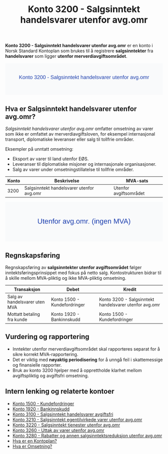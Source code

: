 ﻿---
title: "Konto 3200 - Salgsinntekt handelsvarer utenfor avg.omr"
seoTitle: "Konto 3200 | Salgsinntekt utenfor avgiftsområdet | Kontoplan"
description: "Konto 3200 brukes til å registrere salgsinntekter for handelsvarer som ligger utenfor merverdiavgiftsområdet. Se når kontoen brukes, bokføring og krav til rapportering."
summary: "Konto 3200: salgsinntekt utenfor MVA-området, bruk og bokføring."
---

**Konto 3200 - Salgsinntekt handelsvarer utenfor avg.omr** er en konto i Norsk Standard Kontoplan som brukes til å registrere **salgsinntekter** fra **handelsvarer** som ligger **utenfor merverdiavgiftsområdet**.

![Illustrasjon av Konto 3200 - Salgsinntekt handelsvarer utenfor avg.omr](3200-salgsinntekt-handelsvarer-utenfor-avg-omr-image.svg)

## Hva er Salgsinntekt handelsvarer utenfor avg.omr?

*Salgsinntekt handelsvarer utenfor avg.omr* omfatter omsetning av varer som ikke er omfattet av merverdiavgiftsloven, for eksempel internasjonal transport, diplomatiske leveranser eller salg til tollfrie områder.

Eksempler på unntatt omsetning:
* Eksport av varer til land utenfor EØS.
* Leveranser til diplomatiske misjoner og internasjonale organisasjoner.
* Salg av varer under omsetningstillatelse til tollfrie områder.

| Konto | Beskrivelse                               | MVA-sats               |
|-------|-------------------------------------------|------------------------|
| 3200  | Salgsinntekt handelsvarer utenfor avg.omr | Utenfor avgiftsområdet |

![Avgiftsområde uten MVA](3200-mva-utenfor-avg-omr.svg)

## Regnskapsføring

Regnskapsføring av **salgsinntekter utenfor avgiftsområdet** følger inntektsføringsprinsippet med fokus på netto salg. Kontostrukturen bidrar til å skille mellom MVA-pliktig og ikke MVA-pliktig omsetning.

| Transaksjon                   | Debet                        | Kredit                                                |
|-------------------------------|------------------------------|-------------------------------------------------------|
| Salg av handelsvarer uten MVA | Konto 1500 - Kundefordringer | Konto 3200 - Salgsinntekt handelsvarer utenfor avg.omr |
| Mottatt betaling fra kunde    | Konto 1920 - Bankinnskudd    | Konto 1500 - Kundefordringer                          |

## Vurdering og rapportering

* Inntekter utenfor merverdiavgiftsområdet skal rapporteres separat for å sikre korrekt MVA-rapportering.
* Det er viktig med **nøyaktig periodisering** for å unngå feil i skattemessige og finansielle rapporter.
* Bruk av konto 3200 hjelper med å opprettholde klarhet mellom avgiftspliktig og avgiftsfri omsetning.

## Intern lenking og relaterte kontoer

* [Konto 1500 - Kundefordringer](/blogs/kontoplan/1500-kundefordringer "Konto 1500 - Kundefordringer")
* [Konto 1920 - Bankinnskudd](/blogs/kontoplan/1920-bankinnskudd "Konto 1920 - Bankinnskudd")
* [Konto 3100 - Salgsinntekt handelsvarer avgiftsfri](/blogs/kontoplan/3100-salgsinntekt-handelsvarer-avgiftsfri "Konto 3100 - Salgsinntekt handelsvarer avgiftsfri")
* [Konto 3210 - Salgsinntekt egentilvirkede varer utenfor avg.omr](/blogs/kontoplan/3210-salgsinntekt-egentilvirkede-varer-utenfor-avg-omr "Konto 3210 - Salgsinntekt egentilvirkede varer utenfor avg.omr")
* [Konto 3220 - Salgsinntekt tjenester utenfor avg.omr](/blogs/kontoplan/3220-salgsinntekt-tjenester-utenfor-avg-omr "Konto 3220 - Salgsinntekt tjenester utenfor avg.omr")
* [Konto 3260 - Uttak av varer utenfor avg.omr](/blogs/kontoplan/3260-uttak-av-varer-utenfor-avg-omr "Konto 3260 - Uttak av varer utenfor avg.omr")
* [Konto 3280 - Rabatter og annen salgsinntektsreduksjon utenfor avg.omr](/blogs/kontoplan/3280-rabatter-og-annen-salgsinntektsreduksjon-utenfor-avg-omr "Konto 3280 - Rabatter og annen salgsinntektsreduksjon utenfor avg.omr")
* [Hva er en Kontoplan?](/blogs/regnskap/hva-er-kontoplan "Hva er en Kontoplan? Komplett Guide til Kontoplaner i Norsk Regnskap")
* [Hva er Omsetning?](/blogs/regnskap/hva-er-omsetning "Hva er Omsetning? Komplett Guide til Omsetning i Regnskap og Skatt")






